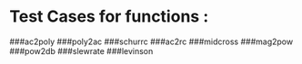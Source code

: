 # Test Cases for functions :
###ac2poly
###poly2ac
###schurrc
###ac2rc
###midcross
###mag2pow
###pow2db
###slewrate
###levinson
